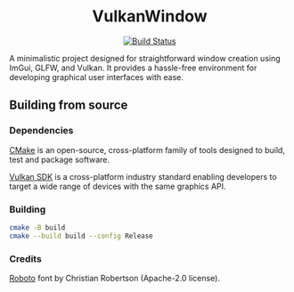 <div align="center">

  <h1>VulkanWindow</h1>

  <a href="https://github.com/gage-lodba/VulkanWindow/actions/workflows/build.yml">
    <img src="https://github.com/gage-lodba//VulkanWindow/actions/workflows/build.yml/badge.svg" alt="Build Status" />
  </a>

</div>

A minimalistic project designed for straightforward window creation using ImGui, GLFW, and Vulkan. It provides a hassle-free environment for developing graphical user interfaces with ease.

## Building from source

### Dependencies

[CMake](https://cmake.org/) is an open-source, cross-platform family of tools designed to build, test and package software.

[Vulkan SDK](https://www.vulkan.org/) is a cross-platform industry standard enabling developers to target a wide range of devices with the same graphics API.

### Building

```bash
cmake -B build
cmake --build build --config Release
```

### Credits

[Roboto](https://github.com/googlefonts/roboto) font by Christian Robertson (Apache-2.0 license).  
